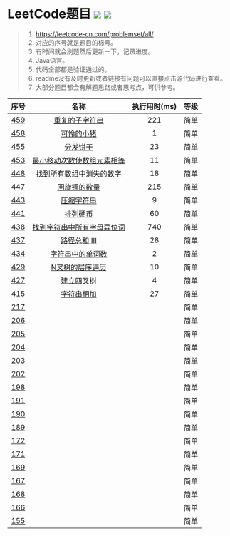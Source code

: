 # LeetCode题目 ![](https://img.shields.io/badge/build-passing-brightgreen.svg) ![](https://img.shields.io/badge/language-Java-brightgreen.svg)


> 1. https://leetcode-cn.com/problemset/all/ 
> 2. 对应的序号就是题目的标号。
> 3. 有时间就会刷题然后更新一下，记录进度。
> 4. Java语言。
> 5. 代码全部都是验证通过的。
> 6. readme没有及时更新或者链接有问题可以直接点击源代码进行查看。
> 7. 大部分题目都会有解题思路或者思考点，可供参考。


序号|名称|执行用时(ms)|等级
|:-------:|:-----------------------------:|:--:|:-:|
[459][459]|[重复的子字符串][459]|221|简单
[458][458]|[可怜的小猪][458]|1|简单
[455][455]|[分发饼干][455]|23|简单
[453][453]|[最小移动次数使数组元素相等][453]|11|简单
[448][448]|[找到所有数组中消失的数字][448]|18 |简单
[447][447]|[回旋镖的数量][447]|215|简单
[443][443]|[压缩字符串][443]|9|简单
[441][441]|[排列硬币][441]|60|简单
[438][438]|[找到字符串中所有字母异位词][438]|740|简单
[437][437]|[路径总和 III][437]|28|简单
[434][434]|[字符串中的单词数][434]|2|简单
[429][429]|[N叉树的层序遍历][429]|10|简单
[427][427]|[建立四叉树][427]|4|简单
[415][415]|[字符串相加][415]|27|简单
[217][217]|||简单
[206][206]| ||简单
[205][205]| ||简单
[204][204]| ||简单
[203][203]| ||简单
[202][202]| ||简单
[198][198]| ||简单
[191][191]| ||简单
[190][190]| ||简单
[189][189]| ||简单
[172][172]| ||简单
[171][171]| ||简单
[169][169]| ||简单
[167][167]| ||简单
[168][168]| ||简单
[166][166]| ||简单
[155][155]| ||简单


[459]:https://github.com/ZoharAndroid/LeetCode/blob/master/_459.java 
[458]:https://github.com/ZoharAndroid/LeetCode/blob/master/_458.java 
[455]:https://github.com/ZoharAndroid/LeetCode/blob/master/_455.java 
[453]:https://github.com/ZoharAndroid/LeetCode/blob/master/_453.java 
[448]:https://github.com/ZoharAndroid/LeetCode/blob/master/_448.java 
[447]:https://github.com/ZoharAndroid/LeetCode/blob/master/_447.java 
[443]:https://github.com/ZoharAndroid/LeetCode/blob/master/_443.java 
[441]:https://github.com/ZoharAndroid/LeetCode/blob/master/_441.java 
[438]:https://github.com/ZoharAndroid/LeetCode/blob/master/_438.java 
[437]:https://github.com/ZoharAndroid/LeetCode/blob/master/_437.java 
[434]:https://gitlab.com/ZoharAndroid/leetcode/blob/master/_434.java 
[429]:https://gitlab.com/ZoharAndroid/leetcode/blob/master/_429.java 
[155]:https://gitlab.com/ZoharAndroid/leetcode/blob/master/_155.java 
[166]:https://gitlab.com/ZoharAndroid/leetcode/blob/master/_166.java
[168]:https://gitlab.com/ZoharAndroid/leetcode/blob/master/_168.java
[167]:https://gitlab.com/ZoharAndroid/leetcode/blob/master/_167.java
[169]:https://gitlab.com/ZoharAndroid/leetcode/blob/master/_169.java
[171]:https://gitlab.com/ZoharAndroid/leetcode/blob/master/_171.java
[172]:https://gitlab.com/ZoharAndroid/leetcode/blob/master/_172.java
[189]:https://gitlab.com/ZoharAndroid/leetcode/blob/master/_189.java
[190]:https://gitlab.com/ZoharAndroid/leetcode/blob/master/_190.java
[191]:https://gitlab.com/ZoharAndroid/leetcode/blob/master/_191.java
[198]:https://gitlab.com/ZoharAndroid/leetcode/blob/master/_198.java
[202]:https://gitlab.com/ZoharAndroid/leetcode/blob/master/_202.java
[203]:https://gitlab.com/ZoharAndroid/leetcode/blob/master/_203.java
[204]:https://gitlab.com/ZoharAndroid/leetcode/blob/master/_204.java
[205]:https://gitlab.com/ZoharAndroid/leetcode/blob/master/_205.java
[206]:https://gitlab.com/ZoharAndroid/leetcode/blob/master/_206.java
[217]:https://gitlab.com/ZoharAndroid/leetcode/blob/master/_217.java
[415]:https://gitlab.com/ZoharAndroid/leetcode/blob/master/_415.java
[427]:https://gitlab.com/ZoharAndroid/leetcode/blob/master/_427.java
